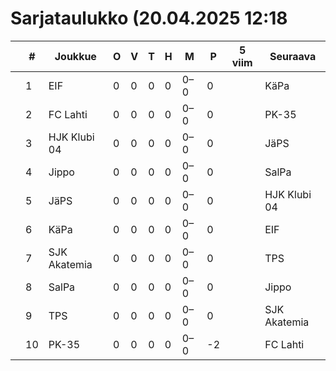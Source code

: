 # Sarjataulukko (20.04.2025 12:18

|  | # | Joukkue | O | V | T | H | M | P | 5 viim | Seuraava |
|---|---|---|---|---|---|---|---|---|---|---|
|  | 1 | EIF | 0 | 0 | 0 | 0 | 0–0 | 0 |  | KäPa |
|  | 2 | FC Lahti | 0 | 0 | 0 | 0 | 0–0 | 0 |  | PK-35 |
|  | 3 | HJK Klubi 04 | 0 | 0 | 0 | 0 | 0–0 | 0 |  | JäPS |
|  | 4 | Jippo | 0 | 0 | 0 | 0 | 0–0 | 0 |  | SalPa |
|  | 5 | JäPS | 0 | 0 | 0 | 0 | 0–0 | 0 |  | HJK Klubi 04 |
|  | 6 | KäPa | 0 | 0 | 0 | 0 | 0–0 | 0 |  | EIF |
|  | 7 | SJK Akatemia | 0 | 0 | 0 | 0 | 0–0 | 0 |  | TPS |
|  | 8 | SalPa | 0 | 0 | 0 | 0 | 0–0 | 0 |  | Jippo |
|  | 9 | TPS | 0 | 0 | 0 | 0 | 0–0 | 0 |  | SJK Akatemia |
|  | 10 | PK-35 | 0 | 0 | 0 | 0 | 0–0 | -2 |  | FC Lahti |
